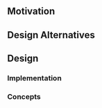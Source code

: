 ## Motivation

<!--
What use cases are we trying to accommodate?
Focus on the problem and save design ideas for the next section.
-->

## Design Alternatives

<!--
How could we accommodate the use cases above?
What are the pros and cons of each design?
What are the pros and cons of doing nothing?
-->

## Design

<!--
Which design should we implement? Why?
-->

### Implementation

<!--
How you would implement the design?
What will using the design look like?
Are there any important edge cases?
-->

### Concepts

<!--
How will we teach this design?
What terminology would work best for new concepts introduced by this design?
What existing precedents support the new concepts?
Where do the concepts set new precedents?
-->
